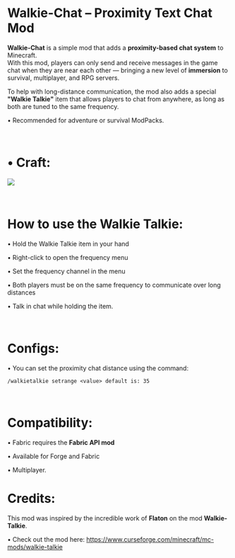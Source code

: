 # Walkie-Chat – Proximity Text Chat Mod

**Walkie-Chat** is a simple mod that adds a **proximity-based chat system** to Minecraft.  
With this mod, players can only send and receive messages in the game chat when they are near each other — bringing a new level of **immersion** to survival, multiplayer, and RPG servers.

To help with long-distance communication, the mod also adds a special **"Walkie Talkie"** item that allows players to chat from anywhere, as long as both are tuned to the same frequency.

• Recommended for adventure or survival ModPacks.

 

# • Craft:

![](https://media.forgecdn.net/attachments/description/1299596/description_2f5d2cd1-a66b-4c1a-8ac6-ac4731fa206d.png)

 

# How to use the Walkie Talkie:

• Hold the Walkie Talkie item in your hand

• Right-click to open the frequency menu

• Set the frequency channel in the menu

• Both players must be on the same frequency to communicate over long distances

• Talk in chat while holding the item.

  

# Configs:

• You can set the proximity chat distance using the command:

`/walkietalkie setrange <value> default is: 35`

  

# Compatibility:

• Fabric requires the **Fabric API mod**

• Available for Forge and Fabric

• Multiplayer. 

# Credits:
This mod was inspired by the incredible work of **Flaton** on the mod **Walkie-Talkie**.

• Check out the mod here: https://www.curseforge.com/minecraft/mc-mods/walkie-talkie